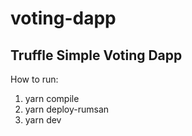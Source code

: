 # voting-dapp
## Truffle Simple Voting Dapp


How to run:

1. yarn compile
2. yarn deploy-rumsan
3. yarn dev
